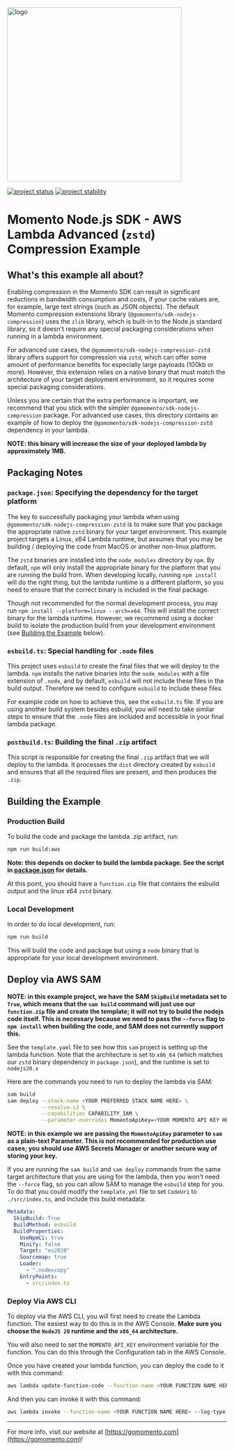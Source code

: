 <img src="https://docs.momentohq.com/img/momento-logo-forest.svg" alt="logo" width="400"/>

[![project status](https://momentohq.github.io/standards-and-practices/badges/project-status-official.svg)](https://github.com/momentohq/standards-and-practices/blob/main/docs/momento-on-github.md)
[![project stability](https://momentohq.github.io/standards-and-practices/badges/project-stability-stable.svg)](https://github.com/momentohq/standards-and-practices/blob/main/docs/momento-on-github.md)


# Momento Node.js SDK - AWS Lambda Advanced (`zstd`) Compression Example

## What's this example all about?

Enabling compression in the Momento SDK can result in significant reductions in bandwidth consumption and costs, if your
cache values are, for example, large text strings (such as JSON objects). The default Momento compression extensions
library (`@gomomento/sdk-nodejs-compression`) uses the `zlib` library, which is built-in to the Node.js standard library,
so it doesn't require any special packaging considerations when running in a lambda environment.

For advanced use cases, the `@gomomento/sdk-nodejs-compression-zstd` library offers support for compression via `zstd`,
which can offer some amount of performance benefits for especially large payloads (100kb or more). However, this extension
relies on a native binary that must match the architecture of your target deployment environment, so it requires some
special packaging considerations.

Unless you are certain that the extra performance is important, we recommend that you stick with the simpler
`@gomomento/sdk-nodejs-compression` package. For advanced use cases, this directory contains an example of how to deploy
the `@gomomento/sdk-nodejs-compression-zstd` dependency in your lambda.

**NOTE: this binary will increase the size of your deployed lambda by approximately 1MB.**

## Packaging Notes

### `package.json`: Specifying the dependency for the target platform

The key to successfully packaging your lambda when using `@gomomento/sdk-nodejs-compression-zstd` is to make sure that you
package the appropriate native `zstd` binary for your target environment. This example project targets a Linux, x64 Lambda
runtime, but assumes that you may be building / deploying the code from MacOS or another non-linux platform.

The `zstd` binaries are installed into the `node_modules` directory by `npm`. By default, `npm` will only install the appropriate
binary for the platform that you are running the build from. When developing locally, running `npm install` will do the right thing,
but the lambda runtime is a different platform, so you need to ensure that the correct binary is included in the final package.

Though not recommended for the normal development process, you may run `npm install --platform=linux --arch=x64`. This will
install the correct binary for the lambda runtime. However, we recommend using a docker build to isolate the production
build from your development environment (see [Building the Example](#building-the-example) below).

### `esbuild.ts`: Special handling for `.node` files

This project uses `esbuild` to create the final files that we will deploy to the lambda. `npm` installs the native binaries
into the `node_modules` with a file extension of `.node`, and by default, `esbuild` will not include these files in the
build output. Therefore we need to configure `esbuild` to include these files.

For example code on how to achieve this, see the `esbuild.ts` file. If you are using another build system besides esbuild,
you will need to take similar steps to ensure that the `.node` files are included and accessible in your final lambda package.

### `postbuild.ts`: Building the final `.zip` artifact

This script is responsible for creating the final `.zip` artifact that we will deploy to the lambda. It processes the
`dist` directory created by `esbuild` and ensures that all the required files are present, and then produces the `.zip`.

## Building the Example

### Production Build

To build the code and package the lambda .zip artifact, run:

```bash
npm run build:aws
```

**Note: this depends on docker to build the lambda package. See the script in [package.json](package.json) for details.**

At this point, you should have a `function.zip` file that contains the esbuild output and the linux x64 `zstd` binary.

### Local Development

In order to do local development, run:

```bash
npm run build
```

This will build the code and package but using a `node` binary that is appropriate for your local development environment.

## Deploy via AWS SAM

**NOTE: in this example project, we have the SAM `SkipBuild` metadata set to `True`, which means that the `sam build` command
will just use our `function.zip` file and create the template; it will not try to build the nodejs code itself. This is necessary
because we need to pass the `--force` flag to `npm install` when building the code, and SAM does not currently support this.**

See the `template.yaml` file to see how this `sam` project is setting up the lambda function. Note that the architecture
is set to `x86_64` (which matches our `zstd` binary dependency in `package.json`), and the runtime is set to `nodejs20.x`

Here are the commands you need to run to deploy the lambda via SAM:

```bash
sam build
sam deploy --stack-name <YOUR PREFERRED STACK NAME HERE> \
           --resolve-s3 \
           --capabilities CAPABILITY_IAM \
           --parameter-overrides MomentoApiKey=<YOUR MOMENTO API KEY HERE>
```

**NOTE: in this example we are passing the `MomentoApiKey` parameter to `sam` as a plain-text Parameter. This is not recommended
for production use cases; you should use AWS Secrets Manager or another secure way of storing your key.**

If you are running the `sam build` and `sam deploy` commands from the same target architecture that you are using for the
lambda, then you won't need the `--force` flag, so you can allow SAM to manage the `esbuild` step for you. To do that you
could modify the `template.yml` file to set `CodeUri` to `./src/index.ts`, and include this build metadata:

```yaml
Metadata:
  SkipBuild: True
  BuildMethod: esbuild
  BuildProperties:
    UseNpmCi: true
    Minify: false
    Target: "es2020"
    Sourcemap: true
    Loader:
      - ".node=copy"
    EntryPoints:
      - src/index.ts
```

### Deploy Via AWS CLI

To deploy via the AWS CLI, you will first need to create the Lambda function. The easiest way to do this is in the
AWS Console. **Make sure you choose the `NodeJS 20` runtime and the `x86_64` architecture.**

You will also need to set the `MOMENTO_API_KEY` environment variable for the function. You can do this through the Configuration
tab in the AWS Console.

Once you have created your lambda function, you can deploy the code to it with this command:

```bash
aws lambda update-function-code --function-name <YOUR FUNCTION NAME HERE> --zip-file fileb://function.zip
```

And then you can invoke it with this command:

```bash
aws lambda invoke --function-name <YOUR FUNCTION NAME HERE> --log-type Tail result.json | jq -r .LogResult | base64 -d
```

----------------------------------------------------------------------------------------
For more info, visit our website at [https://gomomento.com](https://gomomento.com)!
